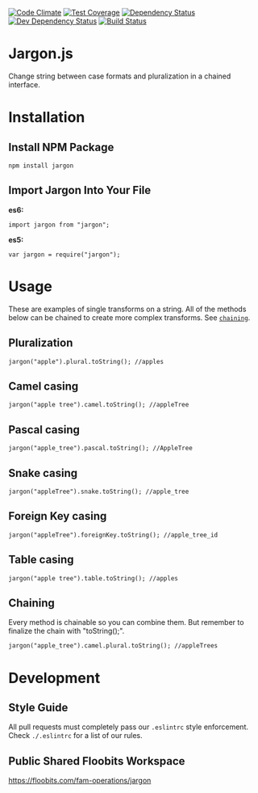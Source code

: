 [![Code Climate](https://codeclimate.com/repos/557b3d7de30ba0742500838c/badges/d525182d1790d6589836/gpa.svg)](https://codeclimate.com/repos/557b3d7de30ba0742500838c/feed)
[![Test Coverage](https://codeclimate.com/repos/557b3d7de30ba0742500838c/badges/d525182d1790d6589836/coverage.svg)](https://codeclimate.com/repos/557b3d7de30ba0742500838c/coverage)
[![Dependency Status](https://david-dm.org/FreeAllMedia/jargon.png?theme=shields.io)](https://david-dm.org/FreeAllMedia/jargon?theme=shields.io)
[![Dev Dependency Status](https://david-dm.org/FreeAllMedia/jargon/dev-status.svg)](https://david-dm.org/FreeAllMedia/jargon?theme=shields.io#info=devDependencies)
[![Build Status](https://travis-ci.org/FreeAllMedia/jargon.png?branch=master)](https://travis-ci.org/FreeAllMedia/jargon)

# Jargon.js

Change string between case formats and pluralization in a chained interface.

# Installation

## Install NPM Package

```
npm install jargon
```

## Import Jargon Into Your File

**es6:**

```
import jargon from "jargon";
```

**es5:**

```
var jargon = require("jargon");
```

# Usage

These are examples of single transforms on a string. All of the methods below can be chained to create more complex transforms. See [`chaining`](#chaining).

## Pluralization

```
jargon("apple").plural.toString(); //apples
```

## Camel casing
```
jargon("apple tree").camel.toString(); //appleTree
```

## Pascal casing
```
jargon("apple_tree").pascal.toString(); //AppleTree
```

## Snake casing
```
jargon("appleTree").snake.toString(); //apple_tree
```

## Foreign Key casing
```
jargon("appleTree").foreignKey.toString(); //apple_tree_id
```

## Table casing
```
jargon("apple tree").table.toString(); //apples
```

## Chaining
Every method is chainable so you can combine them. But remember to finalize the chain with "toString();".

```
jargon("apple_tree").camel.plural.toString(); //appleTrees
```

# Development

## Style Guide

All pull requests must completely pass our `.eslintrc` style enforcement. Check `./.eslintrc` for a list of our rules.

## Public Shared Floobits Workspace

https://floobits.com/fam-operations/jargon